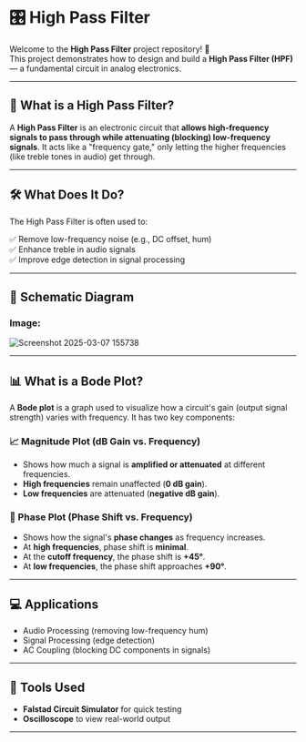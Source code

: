 # 🎛️ High Pass Filter

Welcome to the **High Pass Filter** project repository! 🎉  
This project demonstrates how to design and build a **High Pass Filter (HPF)** — a fundamental circuit in analog electronics.

---

## 🧰 What is a High Pass Filter?

A **High Pass Filter** is an electronic circuit that **allows high-frequency signals to pass through while attenuating (blocking) low-frequency signals**. It acts like a "frequency gate," only letting the higher frequencies (like treble tones in audio) get through.

---

## 🛠️ What Does It Do?

The High Pass Filter is often used to:

✅ Remove low-frequency noise (e.g., DC offset, hum)  
✅ Enhance treble in audio signals  
✅ Improve edge detection in signal processing  

---



## 📐 Schematic Diagram

### Image:

![Screenshot 2025-03-07 155738](https://github.com/user-attachments/assets/f829831b-602a-4394-9495-d2ca3ea872aa)

---

## 📊 What is a Bode Plot?

A **Bode plot** is a graph used to visualize how a circuit's gain (output signal strength) varies with frequency. It has two key components:

### 📈 Magnitude Plot (dB Gain vs. Frequency)
- Shows how much a signal is **amplified or attenuated** at different frequencies.
- **High frequencies** remain unaffected (**0 dB gain**).
- **Low frequencies** are attenuated (**negative dB gain**).

### 🔄 Phase Plot (Phase Shift vs. Frequency)
- Shows how the signal's **phase changes** as frequency increases.
- At **high frequencies**, phase shift is **minimal**.
- At the **cutoff frequency**, the phase shift is **+45°**.
- At **low frequencies**, the phase shift approaches **+90°**.

---

## 💻 Applications

- Audio Processing (removing low-frequency hum)
- Signal Processing (edge detection)
- AC Coupling (blocking DC components in signals)

---

## 🧰 Tools Used

- **Falstad Circuit Simulator** for quick testing  
- **Oscilloscope** to view real-world output  

---
